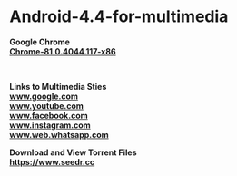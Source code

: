 # Android-4.4-for-multimedia


<b>Google Chrome</b></br>
<a href="https://www.apkmirror.com/apk/google-inc/chrome/chrome-81-0-4044-117-release/google-chrome-fast-secure-81-0-4044-117-4-android-apk-download/">
 <b> Chrome-81.0.4044.117-x86<b>
 </a>
<br>

<br>

<b> Links to Multimedia Sties  </b>  <br>
www.google.com <br>
www.youtube.com <br>
www.facebook.com <br>
www.instagram.com <br>
www.web.whatsapp.com <br>

<b> Download and View Torrent Files </b> <br>
https://www.seedr.cc <br>
